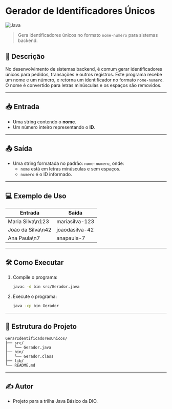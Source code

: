 # Gerador de Identificadores Únicos

![Java](https://img.shields.io/badge/Java-ED8B00?style=for-the-badge&logo=java&logoColor=white)

> Gera identificadores únicos no formato `nome-numero` para sistemas backend.

## 🚀 Descrição

No desenvolvimento de sistemas backend, é comum gerar identificadores únicos para pedidos, transações e outros registros. Este programa recebe um nome e um número, e retorna um identificador no formato `nome-numero`. O nome é convertido para letras minúsculas e os espaços são removidos.

---

## 📥 Entrada

- Uma string contendo o **nome**.
- Um número inteiro representando o **ID**.

---

## 📤 Saída

- Uma string formatada no padrão: `nome-numero`, onde:
  - `nome` está em letras minúsculas e sem espaços.
  - `numero` é o ID informado.

---

## 💻 Exemplo de Uso

| Entrada           | Saída          |
| ----------------- | -------------- |
| Maria Silva\n123  | mariasilva-123 |
| João da Silva\n42 | joaodasilva-42 |
| Ana Paula\n7      | anapaula-7     |

---

## 🛠️ Como Executar

1. Compile o programa:

   ```bash
   javac -d bin src/Gerador.java
   ```

2. Execute o programa:

   ```bash
   java -cp bin Gerador
   ```

---

## 📂 Estrutura do Projeto

```text
GerarIdentificadoresUnicos/
├── src/
│   └── Gerador.java
├── bin/
│   └── Gerador.class
├── lib/
└── README.md
```

---

## ✍️ Autor

- Projeto para a trilha Java Básico da DIO.
